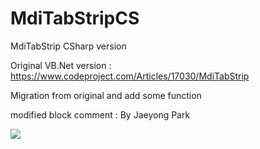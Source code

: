 # MdiTabStripCS

MdiTabStrip CSharp version

Original VB.Net version : https://www.codeproject.com/Articles/17030/MdiTabStrip

Migration from original and add some function

modified block comment : By Jaeyong Park

<img src='https://github.com/kkomzi7179/MdiTabStripCS/blob/master/Sample%20project.png' />
